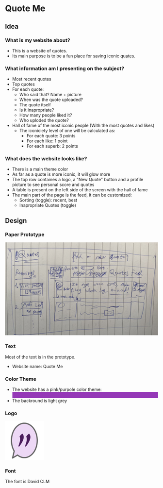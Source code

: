 # Quote Me

## Idea

### What is my website about?

- This is a website of quotes.
- Its main purpose is to be a fun place for saving iconic quates.

### What information am I presenting on the subject?

- Most recent quotes
- Top quotes
- For each quote:
  - Who said that? Name + picture
  - When was the quote uploaded?
  - The quote itself
  - Is it inapropriate?
  - How many people liked it?
  - Who uploded the quote?
- Hall of fame of the most iconic people (With the most quotes and likes)
  - The iconiciety level of one will be calculated as:
    - For each quote: 3 points
    - For each like: 1 point
    - For each superb: 2 points

### What does the website looks like?

- There is a main theme color
- As far as a quote is more iconic, it will glow more
- The top row containes a logo, a "New Quote" button and a profile picture to see personal score and quotes
- A table is present on the left side of the screen with the hall of fame
- The main part of the page is the feed, it can be customized:
  - Sorting (toggle): recent, best
  - Inapropriate Quotes (toggle)


## Design

### Paper Prototype
<img src="paper-prototype.jpeg" style="max-height: 400px;">

### Text

Most of the text is in the prototype.
- Website name: Quote Me

### Color Theme

- The website has a pink/purpole color theme: <div style="background:#9538B7; height: 20px;"></div>
- The backround is light grey

### Logo
<img src="logo.png" style="border:0px">


### Font
The font is David CLM
